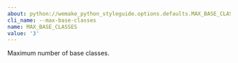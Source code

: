```yaml
---
about: python://wemake_python_styleguide.options.defaults.MAX_BASE_CLASSES
cli_name: --max-base-classes
name: MAX_BASE_CLASSES
value: '3'
---
```


Maximum number of base classes.
